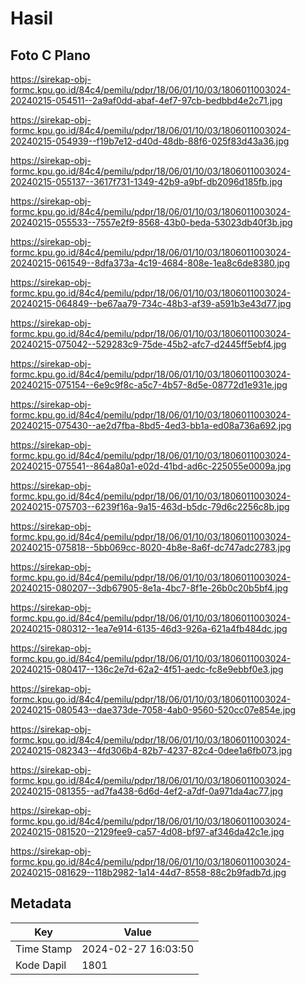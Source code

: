 # Hasil

## Foto C Plano

https://sirekap-obj-formc.kpu.go.id/84c4/pemilu/pdpr/18/06/01/10/03/1806011003024-20240215-054511--2a9af0dd-abaf-4ef7-97cb-bedbbd4e2c71.jpg

https://sirekap-obj-formc.kpu.go.id/84c4/pemilu/pdpr/18/06/01/10/03/1806011003024-20240215-054939--f19b7e12-d40d-48db-88f6-025f83d43a36.jpg

https://sirekap-obj-formc.kpu.go.id/84c4/pemilu/pdpr/18/06/01/10/03/1806011003024-20240215-055137--3617f731-1349-42b9-a9bf-db2096d185fb.jpg

https://sirekap-obj-formc.kpu.go.id/84c4/pemilu/pdpr/18/06/01/10/03/1806011003024-20240215-055533--7557e2f9-8568-43b0-beda-53023db40f3b.jpg

https://sirekap-obj-formc.kpu.go.id/84c4/pemilu/pdpr/18/06/01/10/03/1806011003024-20240215-061549--8dfa373a-4c19-4684-808e-1ea8c6de8380.jpg

https://sirekap-obj-formc.kpu.go.id/84c4/pemilu/pdpr/18/06/01/10/03/1806011003024-20240215-064849--be67aa79-734c-48b3-af39-a591b3e43d77.jpg

https://sirekap-obj-formc.kpu.go.id/84c4/pemilu/pdpr/18/06/01/10/03/1806011003024-20240215-075042--529283c9-75de-45b2-afc7-d2445ff5ebf4.jpg

https://sirekap-obj-formc.kpu.go.id/84c4/pemilu/pdpr/18/06/01/10/03/1806011003024-20240215-075154--6e9c9f8c-a5c7-4b57-8d5e-08772d1e931e.jpg

https://sirekap-obj-formc.kpu.go.id/84c4/pemilu/pdpr/18/06/01/10/03/1806011003024-20240215-075430--ae2d7fba-8bd5-4ed3-bb1a-ed08a736a692.jpg

https://sirekap-obj-formc.kpu.go.id/84c4/pemilu/pdpr/18/06/01/10/03/1806011003024-20240215-075541--864a80a1-e02d-41bd-ad6c-225055e0009a.jpg

https://sirekap-obj-formc.kpu.go.id/84c4/pemilu/pdpr/18/06/01/10/03/1806011003024-20240215-075703--6239f16a-9a15-463d-b5dc-79d6c2256c8b.jpg

https://sirekap-obj-formc.kpu.go.id/84c4/pemilu/pdpr/18/06/01/10/03/1806011003024-20240215-075818--5bb069cc-8020-4b8e-8a6f-dc747adc2783.jpg

https://sirekap-obj-formc.kpu.go.id/84c4/pemilu/pdpr/18/06/01/10/03/1806011003024-20240215-080207--3db67905-8e1a-4bc7-8f1e-26b0c20b5bf4.jpg

https://sirekap-obj-formc.kpu.go.id/84c4/pemilu/pdpr/18/06/01/10/03/1806011003024-20240215-080312--1ea7e914-6135-46d3-926a-621a4fb484dc.jpg

https://sirekap-obj-formc.kpu.go.id/84c4/pemilu/pdpr/18/06/01/10/03/1806011003024-20240215-080417--136c2e7d-62a2-4f51-aedc-fc8e9ebbf0e3.jpg

https://sirekap-obj-formc.kpu.go.id/84c4/pemilu/pdpr/18/06/01/10/03/1806011003024-20240215-080543--dae373de-7058-4ab0-9560-520cc07e854e.jpg

https://sirekap-obj-formc.kpu.go.id/84c4/pemilu/pdpr/18/06/01/10/03/1806011003024-20240215-082343--4fd306b4-82b7-4237-82c4-0dee1a6fb073.jpg

https://sirekap-obj-formc.kpu.go.id/84c4/pemilu/pdpr/18/06/01/10/03/1806011003024-20240215-081355--ad7fa438-6d6d-4ef2-a7df-0a971da4ac77.jpg

https://sirekap-obj-formc.kpu.go.id/84c4/pemilu/pdpr/18/06/01/10/03/1806011003024-20240215-081520--2129fee9-ca57-4d08-bf97-af346da42c1e.jpg

https://sirekap-obj-formc.kpu.go.id/84c4/pemilu/pdpr/18/06/01/10/03/1806011003024-20240215-081629--118b2982-1a14-44d7-8558-88c2b9fadb7d.jpg


## Metadata

| Key        | Value               |
| ---------- | ------------------- |
| Time Stamp | 2024-02-27 16:03:50 |
| Kode Dapil | 1801                |



